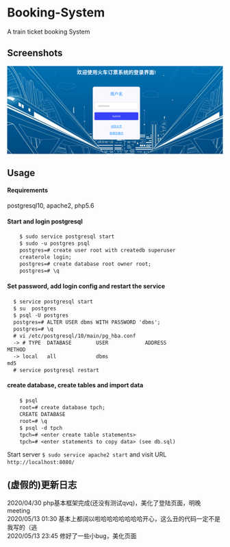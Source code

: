 # Booking-System
A train ticket booking System

## Screenshots
![Home Page](https://github.com/BrannyA/Booking-System/blob/master/screenshot/home.png)


## Usage
#### Requirements
postgresql10, apache2, php5.6

#### Start and login postgresql
        $ sudo service postgresql start
        $ sudo -u postgres psql
        postgres=# create user root with createdb superuser
        createrole login;
        postgres=# create database root owner root;
        postgres=# \q  

#### Set password, add login config and restart the service
      $ service postgresql start
      $ su  postgres   
      $ psql -U postgres   
      postgres=# ALTER USER dbms WITH PASSWORD 'dbms';
      postgres=# \q  
      # vi /etc/postgresql/10/main/pg_hba.conf
      -> # TYPE  DATABASE        USER            ADDRESS                 METHOD
      -> local   all             dbms                                    md5
      # service postgresql restart
#### create database, create tables and import data
        $ psql 
        root=# create database tpch;
        CREATE DATABASE
        root=# \q
        $ psql -d tpch
        tpch=# <enter create table statements>
        tpch=# <enter statements to copy data> (see db.sql)
Start server `$ sudo service apache2 start` and visit URL  `http://localhost:8080/`


## (虚假的)更新日志
2020/04/30 php基本框架完成(还没有测试qvq)，美化了登陆页面，明晚meeting <br>
2020/05/13 01:30 基本上都阔以啦哈哈哈哈哈哈哈开心，这么丑的代码一定不是我写的（逃 <br>
2020/05/13 23:45 修好了一些小bug，美化页面 <br>

